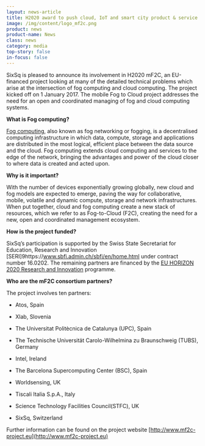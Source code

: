```yaml
---
layout: news-article
title: H2020 award to push cloud, IoT and smart city product & service development
image: /img/content/logo_mf2c.png
product: news
product-name: News
class: news
category: media
top-story: false
in-focus: false
---
```


SixSq is pleased to announce its involvement in H2020 mF2C, an EU-financed project looking at many of the detailed technical problems which arise at the intersection of fog computing and cloud computing. The project kicked off on 1 January 2017. The mobile Fog to Cloud project addresses the need for an open and coordinated managing of fog and cloud computing systems.

**What is Fog computing?**

[Fog computing](http://media.sixsq.com/blog/improving-emergency-situation-management-smart-cities), also known as fog networking or fogging, is a decentralised computing infrastructure in which data, compute, storage and applications are distributed in the most logical, efficient place between the data source and the cloud. Fog computing extends cloud computing and services to the edge of the network, bringing the advantages and power of the cloud closer to where data is created and acted upon.

**Why is it important?**

With the number of devices exponentially growing globally, new cloud and fog models are expected to emerge, paving the way for collaborative, mobile, volatile and dynamic compute, storage and network infrastructures. When put together, cloud and fog computing create a new stack of resources, which we refer to as Fog-to-Cloud (F2C), creating the need for a new, open and coordinated management ecosystem.

**How is the project funded?**

SixSq’s participation is supported by the Swiss State Secretariat for Education, Research and Innovation [SERI]9https://www.sbfi.admin.ch/sbfi/en/home.html under contract number 16.0202. The remaining partners are financed by the [EU HORIZON 2020 Research and Innovation](https://ec.europa.eu/programmes/horizon2020/en/what-horizon-2020) programme.

**Who are the mF2C consortium partners?**

The project involves ten partners:

- Atos, Spain

- Xlab, Slovenia

- The Universitat Politècnica de Catalunya (UPC), Spain

- The Technische Universität Carolo-Wilhelmina zu Braunschweig (TUBS), Germany

- Intel, Ireland

- The Barcelona Supercomputing Center (BSC), Spain

- Worldsensing, UK

- Tiscali Italia S.p.A., Italy

- Science Technology Facilities Council(STFC), UK

- SixSq, Switzerland

Further information can be found on the project website [http://www.mf2c-project.eu](http://www.mf2c-project.eu)